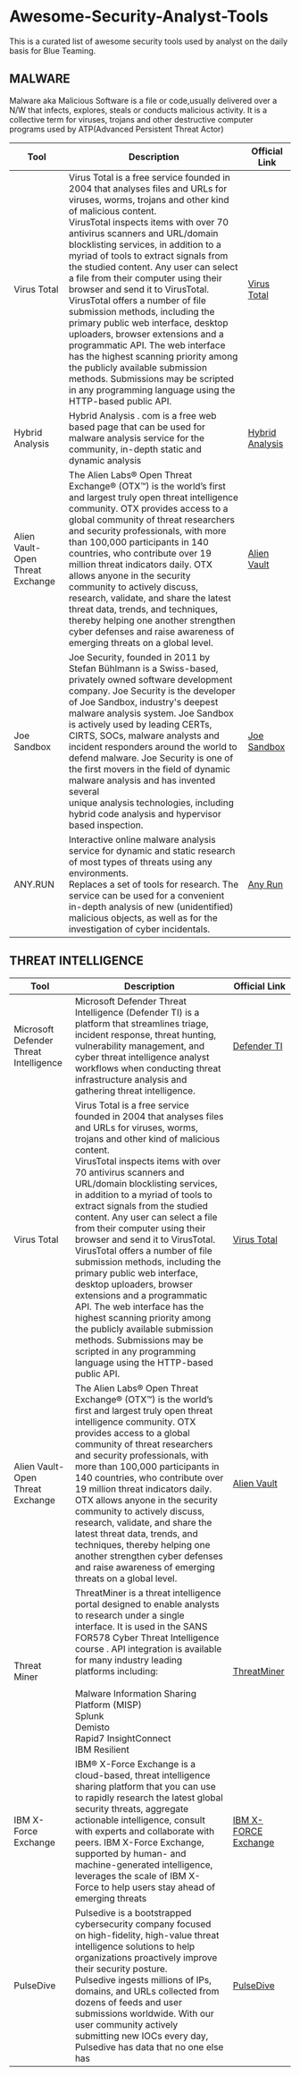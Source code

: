 # Awesome-Security-Analyst-Tools
This is a curated list of awesome security tools used by analyst on the daily basis for Blue Teaming.

## MALWARE
Malware aka Malicious Software is a file or code,usually delivered over a N/W that infects, explores, steals or conducts malicious activity. It is a collective term for viruses, trojans and other destructive computer programs used by ATP(Advanced Persistent Threat Actor)

| **Tool**                           | **Description**                                                                                                                                                                                                                                                                                                                                                                                                                                                                                                                                                                                                                                                                                                                                                                            | **Official Link**                                         |
|------------------------------------|--------------------------------------------------------------------------------------------------------------------------------------------------------------------------------------------------------------------------------------------------------------------------------------------------------------------------------------------------------------------------------------------------------------------------------------------------------------------------------------------------------------------------------------------------------------------------------------------------------------------------------------------------------------------------------------------------------------------------------------------------------------------------------------------|-----------------------------------------------------------|
| Virus Total                        | Virus Total is a free service founded in 2004 that analyses files and URLs for viruses, worms, trojans and other kind of malicious content.<br>VirusTotal inspects items with over 70 antivirus scanners and URL/domain blocklisting services, in addition to a myriad of tools to extract signals from the studied content. Any user can select a file from their computer using their browser and send it to VirusTotal. VirusTotal offers a number of file submission methods, including the primary public web interface, desktop uploaders, browser extensions and a programmatic API. The web interface has the highest scanning priority among the publicly available submission methods. Submissions may be scripted in any programming language using the HTTP-based public API.  | [Virus Total](https://www.virustotal.com/gui/home/upload) |
| Hybrid Analysis                    | Hybrid Analysis . com is a free web based page that can be used for malware analysis service for the community, in-depth static and dynamic analysis                                                                                                                                                                                                                                                                                                                                                                                                                                                                                                                                                                                                                                       | [Hybrid Analysis](https://www.hybrid-analysis.com/)       |
| Alien Vault- Open Threat Exchange  | The Alien Labs® Open Threat Exchange® (OTX™) is the world’s first and largest truly open threat intelligence community. OTX provides access to a global community of threat researchers and security professionals, with more than 100,000 participants in 140 countries, who contribute over 19 million threat indicators daily. OTX allows anyone in the security community to actively discuss, research, validate, and share the latest threat data, trends, and techniques, thereby helping one another strengthen cyber defenses and raise awareness of emerging threats on a global level.                                                                                                                                                                                          | [Alien Vault](https://otx.alienvault.com/)                |
| Joe Sandbox                        | Joe Security, founded in 2011 by Stefan Bühlmann is a Swiss-based, privately owned software development company. Joe Security is the developer of Joe Sandbox, industry's deepest malware analysis system. Joe Sandbox is actively used by leading CERTs, CIRTS, SOCs, malware analysts and incident responders around the world to defend malware. Joe Security is one of the first movers in the field of dynamic malware analysis and has invented several<br>unique analysis technologies, including hybrid code analysis and hypervisor based inspection.                                                                                                                                                                                                                             | [Joe Sandbox](https://www.joesecurity.org/)               |
| ANY.RUN                            | Interactive online malware analysis service for dynamic and static research of most types of threats using any environments.<br>Replaces a set of tools for research. The service can be used for a convenient in-depth analysis of new (unidentified) malicious objects, as well as for the investigation of cyber incidentals.                                                                                                                                                                                                                                                                                                                                                                                                                                                           | [Any Run](https://any.run/)                               |


## THREAT INTELLIGENCE

| **Tool**                                | **Description**                                                                                                                                                                                                                                                                                                                                                                                                                                                                                                                                                                                                                                                                                                                                                                           | **Official Link**                                             |
|-----------------------------------------|-------------------------------------------------------------------------------------------------------------------------------------------------------------------------------------------------------------------------------------------------------------------------------------------------------------------------------------------------------------------------------------------------------------------------------------------------------------------------------------------------------------------------------------------------------------------------------------------------------------------------------------------------------------------------------------------------------------------------------------------------------------------------------------------|---------------------------------------------------------------|
| Microsoft Defender Threat Intelligence  | Microsoft Defender Threat Intelligence (Defender TI) is a platform that streamlines triage, incident response, threat hunting, vulnerability management, and cyber threat intelligence analyst workflows when conducting threat infrastructure analysis and gathering threat intelligence.                                                                                                                                                                                                                                                                                                                                                                                                                                                                                                | [Defender TI](https://ti.defender.microsoft.com/)             |
| Virus Total                             | Virus Total is a free service founded in 2004 that analyses files and URLs for viruses, worms, trojans and other kind of malicious content.<br>VirusTotal inspects items with over 70 antivirus scanners and URL/domain blocklisting services, in addition to a myriad of tools to extract signals from the studied content. Any user can select a file from their computer using their browser and send it to VirusTotal. VirusTotal offers a number of file submission methods, including the primary public web interface, desktop uploaders, browser extensions and a programmatic API. The web interface has the highest scanning priority among the publicly available submission methods. Submissions may be scripted in any programming language using the HTTP-based public API. | [Virus Total](https://www.virustotal.com/gui/home/upload)     |
| Alien Vault- Open Threat Exchange       | The Alien Labs® Open Threat Exchange® (OTX™) is the world’s first and largest truly open threat intelligence community. OTX provides access to a global community of threat researchers and security professionals, with more than 100,000 participants in 140 countries, who contribute over 19 million threat indicators daily. OTX allows anyone in the security community to actively discuss, research, validate, and share the latest threat data, trends, and techniques, thereby helping one another strengthen cyber defenses and raise awareness of emerging threats on a global level.                                                                                                                                                                                         | [Alien Vault](https://otx.alienvault.com/)                    |
| Threat Miner                            | ThreatMiner is a threat intelligence portal designed to enable analysts to research under a single interface. It is used in the SANS FOR578 Cyber Threat Intelligence course . API integration is available for many industry leading platforms including:<br><br>Malware Information Sharing Platform (MISP)<br>Splunk<br>Demisto<br>Rapid7 InsightConnect<br>IBM Resilient                                                                                                                                                                                                                                                                                                                                                                                                              | [ThreatMiner](https://www.threatminer.org/)                   |
| IBM X-Force Exchange                    | IBM® X-Force Exchange is a cloud-based, threat intelligence sharing platform that you can use to rapidly research the latest global security threats, aggregate actionable intelligence, consult with experts and collaborate with peers. IBM X-Force Exchange, supported by human- and machine-generated intelligence, leverages the scale of IBM X-Force to help users stay ahead of emerging threats                                                                                                                                                                                                                                                                                                                                                                                   | [IBM X-FORCE Exchange](https://exchange.xforce.ibmcloud.com/) |
| PulseDive                               | Pulsedive is a bootstrapped cybersecurity company focused on high-fidelity, high-value threat intelligence solutions to help organizations proactively improve their security posture.<br>Pulsedive ingests millions of IPs, domains, and URLs collected from dozens of feeds and user submissions worldwide. With our user community actively submitting new IOCs every day, Pulsedive has data that no one else has                                                                                                                                                                                                                                                                                                                                                                     | [PulseDive](https://pulsedive.com/)                           |
